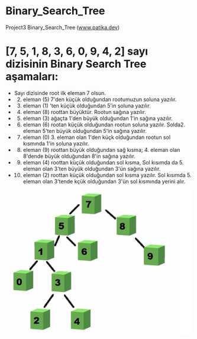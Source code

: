 # Binary_Search_Tree
Project3 Binary_Search_Tree (www.patika.dev)
# [7, 5, 1, 8, 3, 6, 0, 9, 4, 2] sayı dizisinin Binary Search Tree aşamaları:
* Sayı dizisinde root ilk eleman 7 olsun.
* 2. eleman (5) 7'den küçük olduğundan rootumuzun soluna yazılır.
* 3. eleman (1) 'ten küçük olduğundan 5'in soluna yazılır. 
* 4. eleman (8) roottan büyüktür. Rootun sağına yazılır.
* 5. eleman (3) ağaçta 1'den büyük olduğundan 1'in sağına yazılır.
* 6. eleman (6) rootan küçük olduğundan rootun soluna yazılır. Solda2. eleman 5'ten büyük olduğundan 5'in sağına yazılır.
* 7. eleman (0) 3. eleman olan 1'den küçk olduğundan rootun sol kısmında 1'in soluna yazılır.
* 8. eleman (9) roottan büyük olduğundan sağ kısma; 4. eleman olan 8'dende büyük olduğundan 8'in sağına yazılır.
* 9. eleman (4) roottan küçük olduğundan sol kısma, Sol kısımda da 5. eleman olan 3'ten büyük olduğundan 3'ün sağına yazılır.
* 10. eleman (2) roottan küçük olduğundan sol kısma yazılır. Sol kısımda 5. eleman olan 3'tende kçük olduğundan 3'ün sol kısmında yerini alır. 

![BinarySearchTree](https://github.com/EceYardim/Binary_Search_Tree/blob/main/Binary_Search_Tree_Project.jpg)